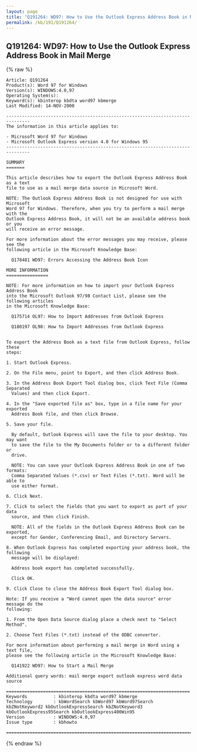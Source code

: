 ```yaml
---
layout: page
title: "Q191264: WD97: How to Use the Outlook Express Address Book in Mail Merge"
permalink: /kb/191/Q191264/
---
```


## Q191264: WD97: How to Use the Outlook Express Address Book in Mail Merge

{% raw %}

	Article: Q191264
	Product(s): Word 97 for Windows
	Version(s): WINDOWS:4.0,97
	Operating System(s): 
	Keyword(s): kbinterop kbdta word97 kbmerge
	Last Modified: 14-NOV-2000
	
	-------------------------------------------------------------------------------
	The information in this article applies to:
	
	- Microsoft Word 97 for Windows 
	- Microsoft Outlook Express version 4.0 for Windows 95 
	-------------------------------------------------------------------------------
	
	SUMMARY
	=======
	
	This article describes how to export the Outlook Express Address Book as a text
	file to use as a mail merge data source in Microsoft Word.
	
	NOTE: The Outlook Express Address Book is not designed for use with Microsoft
	Word 97 for Windows. Therefore, when you try to perform a mail merge with the
	Outlook Express Address Book, it will not be an available address book or you
	will receive an error message.
	
	For more information about the error messages you may receive, please see the
	following article in the Microsoft Knowledge Base:
	
	  Q178481 WD97: Errors Accessing the Address Book Icon
	
	MORE INFORMATION
	================
	
	NOTE: For more information on how to import your Outlook Express Address Book
	into the Microsoft Outlook 97/98 Contact List, please see the following articles
	in the Microsoft Knowledge Base:
	
	  Q175714 OL97: How to Import Addresses from Outlook Express
	
	  Q180197 OL98: How to Import Addresses from Outlook Express
	
	
	To export the Address Book as a text file from Outlook Express, follow these
	steps:
	
	1. Start Outlook Express.
	
	2. On the File menu, point to Export, and then click Address Book.
	
	3. In the Address Book Export Tool dialog box, click Text File (Comma Separated
	  Values) and then click Export.
	
	4. In the "Save exported file as" box, type in a file name for your exported
	  Address Book file, and then click Browse.
	
	5. Save your file.
	
	  By default, Outlook Express will save the file to your desktop. You may want
	  to save the file to the My Documents folder or to a different folder or
	  drive.
	
	  NOTE: You can save your Outlook Express Address Book in one of two formats:
	  Comma Separated Values (*.csv) or Text Files (*.txt). Word will be able to
	  use either format.
	
	6. Click Next.
	
	7. Click to select the fields that you want to export as part of your data
	  source, and then click Finish.
	
	  NOTE: All of the fields in the Outlook Express Address Book can be exported,
	  except for Gender, Conferencing Email, and Directory Servers.
	
	8. When Outlook Express has completed exporting your address book, the following
	  message will be displayed:
	
	  Address book export has completed successfully.
	
	  Click OK.
	
	9. Click Close to close the Address Book Export Tool dialog box.
	
	Note: If you receive a "Word cannot open the data source" error message do the
	following:
	
	1. From the Open Data Source dialog place a check next to "Select Method".
	
	2. Choose Text Files (*.txt) instead of the ODBC converter.
	
	For more information about performing a mail merge in Word using a text file,
	please see the following article in the Microsoft Knowledge Base:
	
	  Q141922 WD97: How to Start a Mail Merge
	
	Additional query words: mail merge export outlook express word data source
	
	======================================================================
	Keywords          : kbinterop kbdta word97 kbmerge 
	Technology        : kbWordSearch kbWord97 kbWord97Search kbZNotKeyword2 kbOutlookExpressSearch kbZNotKeyword3 kbOutlookExpress95Search kbOutlookExpress400Win95
	Version           : WINDOWS:4.0,97
	Issue type        : kbhowto
	
	=============================================================================
	

{% endraw %}
